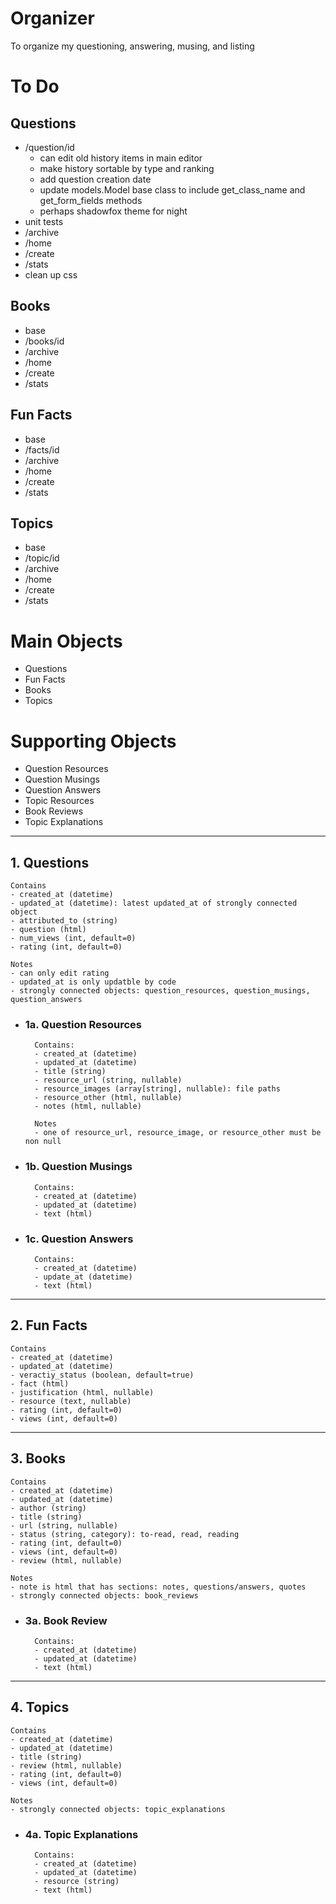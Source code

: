 # Organizer

To organize my questioning, answering, musing, and listing

# To Do

## Questions
- /question/id
    - can edit old history items in main editor
    - make history sortable by type and ranking
    - add question creation date
    - update models.Model base class to include get_class_name and get_form_fields methods
    - perhaps shadowfox theme for night
- unit tests
- /archive
- /home
- /create
- /stats
- clean up css

## Books
- base
- /books/id
- /archive
- /home
- /create
- /stats

## Fun Facts
- base
- /facts/id
- /archive
- /home
- /create
- /stats

## Topics
- base
- /topic/id
- /archive
- /home
- /create
- /stats

# Main Objects

- Questions
- Fun Facts
- Books
- Topics

# Supporting Objects
- Question Resources
- Question Musings
- Question Answers
- Topic Resources
- Book Reviews
- Topic Explanations

-------

## 1. Questions
    Contains
    - created_at (datetime)
    - updated_at (datetime): latest updated_at of strongly connected object
    - attributed_to (string)
    - question (html)
    - num_views (int, default=0)
    - rating (int, default=0)

    Notes
    - can only edit rating
    - updated_at is only updatble by code
    - strongly connected objects: question_resources, question_musings, question_answers

- ### 1a. Question Resources
        Contains:
        - created_at (datetime)
        - updated_at (datetime)
        - title (string)
        - resource_url (string, nullable)
        - resource_images (array[string], nullable): file paths
        - resource_other (html, nullable)
        - notes (html, nullable)

        Notes
        - one of resource_url, resource_image, or resource_other must be non null

- ### 1b. Question Musings
        Contains:
        - created_at (datetime)
        - updated_at (datetime)
        - text (html)

- ### 1c. Question Answers
        Contains:
        - created_at (datetime)
        - update_at (datetime)
        - text (html)

---------

## 2. Fun Facts
    Contains
    - created_at (datetime)
    - updated_at (datetime)
    - veractiy_status (boolean, default=true)
    - fact (html)
    - justification (html, nullable)
    - resource (text, nullable)
    - rating (int, default=0)
    - views (int, default=0)

----------

## 3. Books
    Contains
    - created_at (datetime)
    - updated_at (datetime)
    - author (string)
    - title (string)
    - url (string, nullable)
    - status (string, category): to-read, read, reading
    - rating (int, default=0)
    - views (int, default=0)
    - review (html, nullable)

    Notes
    - note is html that has sections: notes, questions/answers, quotes
    - strongly connected objects: book_reviews

- ### 3a. Book Review
        Contains:
        - created_at (datetime)
        - updated_at (datetime)
        - text (html)

-------

## 4. Topics
    Contains
    - created_at (datetime)
    - updated_at (datetime)
    - title (string)
    - review (html, nullable)
    - rating (int, default=0)
    - views (int, default=0)

    Notes
    - strongly connected objects: topic_explanations

- ### 4a. Topic Explanations
        Contains:
        - created_at (datetime)
        - updated_at (datetime)
        - resource (string)
        - text (html)